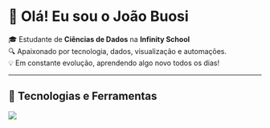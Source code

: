 # 👋 Olá! Eu sou o João Buosi

🎓 Estudante de **Ciências de Dados** na **Infinity School**  
🔍 Apaixonado por tecnologia, dados, visualização e automações.  
💡 Em constante evolução, aprendendo algo novo todos os dias!

---

## 🚀 Tecnologias e Ferramentas

<img src="https://skillicons.dev/icons?i=python,html,js,vscode,github,blender" />


